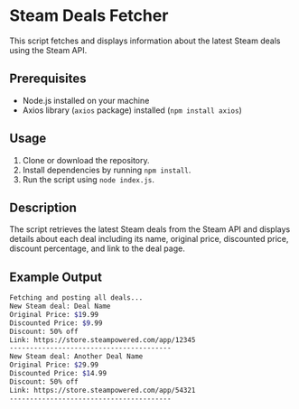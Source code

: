 # Steam Deals Fetcher

This script fetches and displays information about the latest Steam deals using the Steam API.

## Prerequisites

- Node.js installed on your machine
- Axios library (`axios` package) installed (`npm install axios`)

## Usage

1. Clone or download the repository.
2. Install dependencies by running `npm install`.
3. Run the script using `node index.js`.

## Description

The script retrieves the latest Steam deals from the Steam API and displays details about each deal including its name, original price, discounted price, discount percentage, and link to the deal page.

## Example Output

```sh
Fetching and posting all deals...
New Steam deal: Deal Name
Original Price: $19.99
Discounted Price: $9.99
Discount: 50% off
Link: https://store.steampowered.com/app/12345
----------------------------------------
New Steam deal: Another Deal Name
Original Price: $29.99
Discounted Price: $14.99
Discount: 50% off
Link: https://store.steampowered.com/app/54321
----------------------------------------
